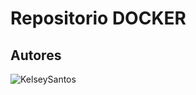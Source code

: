 # Repositorio DOCKER

## Autores
![KelseySantos](https://github.com/kelseysantos/pjcproduction/blob/main/screenshot/kelseysantos.png)
